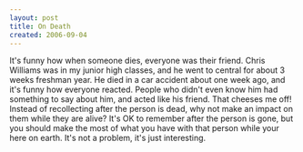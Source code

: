 ```yaml
---
layout: post
title: On Death
created: 2006-09-04
---
```

It's funny how when someone dies, everyone was their friend. Chris Williams was in my junior high classes, and he went to central for about 3 weeks freshman year. He died in a car accident about one week ago, and it's funny how everyone reacted. People who didn't even know him had something to say about him, and acted like his friend. That cheeses me off! Instead of recollecting after the person is dead, why not make an impact on them while they are alive? It's OK to remember after the person is gone, but you should make the most of what you have with that person while your here on earth. It's not a problem, it's just interesting.
